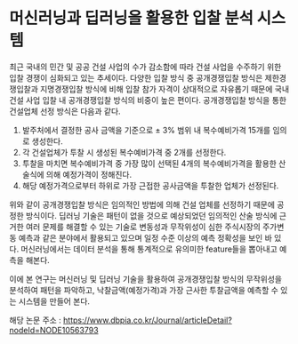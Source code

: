 # 머신러닝과 딥러닝을 활용한 입찰 분석 시스템

최근 국내의 민간 및 공공 건설 사업의 수가 감소함에 따라 건설 사업을 수주하기 위한 입찰 경쟁이 심화되고 있는 추세이다.
다양한 입찰 방식 중 공개경쟁입찰 방식은 제한경쟁입찰과 지명경쟁입찰 방식에 비해 입찰 참가 자격이 상대적으로 자유롭기 때문에 
국내 건설 사업 입찰 내 공개경쟁입찰 방식의 비중이 높은 편이다. 공개경쟁입찰 방식을 통한 건설업체 선정 방식은 다음과 같다. 
1) 발주처에서 결정한 공사 금액을 기준으로 ± 3% 범위 내 복수예비가격 15개를 임의로 생성한다. 
2) 각 건설업체가 투찰 시 생성된 복수예비가격 중 2개를 선정한다. 
3) 투찰을 마치면 복수예비가격 중 가장 많이 선택된 4개의 복수예비가격을 활용한 산술식에 의해 예정가격이 정해진다. 
4) 해당 예정가격으로부터 하위로 가장 근접한 공사금액을 투찰한 업체가 선정된다. 

위와 같이 공개경쟁입찰 방식은 임의적인 방법에 의해 건설 업체를 선정하기 때문에 공정한 방식이다.
딥러닝 기술은 패턴이 없을 것으로 예상되었던 임의적인 산술 방식에 근거한 여러 문제를 해결할 수 있는 기술로
변동성과 무작위성이 심한 주식시장의 주가변동 예측과 같은 분야에서 활용되고 있으며 일정 수준 이상의 예측 정확성을 보인 바 있다.
머신러닝에서는 데이터 분석을 통해 통계적으로 유의미한 feature들을 뽑아내고 예측을 해본다.

이에 본 연구는 머신러닝 및 딥러닝 기술을 활용하여 공개경쟁입찰 방식의 무작위성을 분석하여 패턴을 파악하고, 낙찰금액(예정가격)과 
가장 근사한 투찰금액을 예측할 수 있는 시스템을 만들어 본다.

해당 논문 주소 : https://www.dbpia.co.kr/Journal/articleDetail?nodeId=NODE10563793
